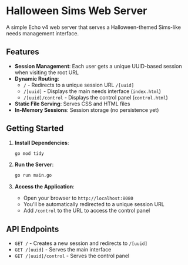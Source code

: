 # Halloween Sims Web Server

A simple Echo v4 web server that serves a Halloween-themed Sims-like needs management interface.

## Features

- **Session Management**: Each user gets a unique UUID-based session when visiting the root URL
- **Dynamic Routing**: 
  - `/` - Redirects to a unique session URL `/[uuid]`
  - `/[uuid]` - Displays the main needs interface (`index.html`)
  - `/[uuid]/control` - Displays the control panel (`control.html`)
- **Static File Serving**: Serves CSS and HTML files
- **In-Memory Sessions**: Session storage (no persistence yet)

## Getting Started

1. **Install Dependencies**:
   ```bash
   go mod tidy
   ```

2. **Run the Server**:
   ```bash
   go run main.go
   ```

3. **Access the Application**:
   - Open your browser to `http://localhost:8080`
   - You'll be automatically redirected to a unique session URL
   - Add `/control` to the URL to access the control panel


## API Endpoints

- `GET /` - Creates a new session and redirects to `/[uuid]`
- `GET /[uuid]` - Serves the main interface
- `GET /[uuid]/control` - Serves the control panel

